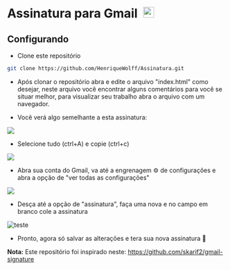<h1>Assinatura para Gmail &nbsp;<img width="25" src="https://user-images.githubusercontent.com/5141132/50740364-7ea80880-1217-11e9-8faf-2348e31beedd.png"></h1>


## Configurando

- Clone este repositório
```sh
git clone https://github.com/HenriqueWolff/Assinatura.git
```

- Após clonar o repositório abra e edite o arquivo "index.html" como desejar, neste arquivo você encontrar alguns comentários para você se situar melhor, para visualizar seu trabalho abra o arquivo com um navegador.

- Você verá algo semelhante a esta assinatura:
<img src="https://user-images.githubusercontent.com/79487966/199131132-417c5c2f-903a-4399-a1b1-1e24901684f2.png"/>

- Selecione tudo (ctrl+A) e copie (ctrl+c)

<img src="https://user-images.githubusercontent.com/79487966/199131298-ce5d2373-9571-4486-8f7d-044fac672d13.png"/>

- Abra sua conta do Gmail, va até a engrenagem ⚙ de configurações e abra a opção de "ver todas as configurações"

<img src="https://user-images.githubusercontent.com/79487966/199133499-924066eb-9055-4440-9873-a878378f7e30.png"/>

- Desça até a opção de "assinatura", faça uma nova e no campo em branco cole a assinatura

![teste](https://user-images.githubusercontent.com/79487966/199136858-fc158049-325c-4e4a-a280-b0b1858f63df.GIF)

- Pronto, agora só salvar as alterações e tera sua nova assinatura :call_me_hand:

**Nota:**
Este repositório foi inspirado neste: https://github.com/skarif2/gmail-signature


